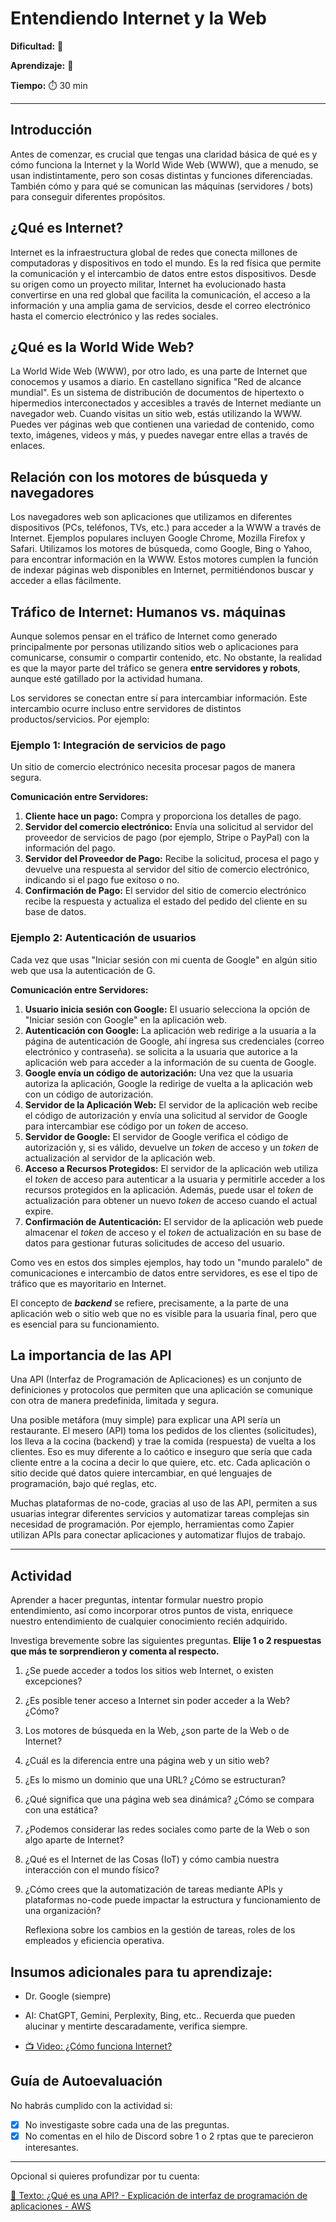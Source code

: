 # Entendiendo Internet y la Web

**Dificultad:** 🌻 

**Aprendizaje:** 🍯 

**Tiempo:** ⏱️ 30 min

---

## Introducción

Antes de comenzar, es crucial que tengas una claridad básica de qué es y cómo funciona la Internet y la World Wide Web (WWW), que a menudo, se usan indistintamente, pero son cosas distintas y funciones diferenciadas. También cómo y para qué se comunican las máquinas (servidores / bots) para conseguir diferentes propósitos.

## ¿Qué es Internet?

Internet es la infraestructura global de redes que conecta millones de computadoras y dispositivos en todo el mundo. Es la red física que permite la comunicación y el intercambio de datos entre estos dispositivos. Desde su origen como un proyecto militar, Internet ha evolucionado hasta convertirse en una red global que facilita la comunicación, el acceso a la información y una amplia gama de servicios, desde el correo electrónico hasta el comercio electrónico y las redes sociales.

## ¿Qué es la World Wide Web?

La World Wide Web (WWW), por otro lado, es una parte de Internet que conocemos y usamos a diario. En castellano significa "Red de alcance mundial". Es un sistema de distribución de documentos de hipertexto o hipermedios interconectados y accesibles a través de Internet mediante un navegador web. Cuando visitas un sitio web, estás utilizando la WWW. Puedes ver páginas web que contienen una variedad de contenido, como texto, imágenes, videos y más, y puedes navegar entre ellas a través de enlaces.

## Relación con los motores de búsqueda y navegadores

Los navegadores web son aplicaciones que utilizamos en diferentes dispositivos (PCs, teléfonos, TVs, etc.) para acceder a la WWW a través de Internet. Ejemplos populares incluyen Google Chrome, Mozilla Firefox y Safari. Utilizamos los motores de búsqueda, como Google, Bing o Yahoo, para encontrar información en la WWW. Estos motores cumplen la función de indexar páginas web disponibles en Internet, permitiéndonos buscar y acceder a ellas fácilmente.

## Tráfico de Internet: Humanos vs. máquinas

Aunque solemos pensar en el tráfico de Internet como generado principalmente por personas utilizando sitios web o aplicaciones  para comunicarse, consumir o compartir contenido, etc. No obstante, la realidad es que la mayor parte del tráfico se genera **entre servidores y robots**, aunque esté gatillado por la actividad humana.

Los servidores se conectan entre sí para intercambiar información. Este intercambio ocurre incluso entre servidores de distintos productos/servicios. Por ejemplo:

### Ejemplo 1: Integración de servicios de pago

Un sitio de comercio electrónico necesita procesar pagos de manera segura.

**Comunicación entre Servidores:**

1. **Cliente hace un pago:** Compra y proporciona los detalles de pago.
2. **Servidor del comercio electrónico:** Envía una solicitud al servidor del proveedor de servicios de pago (por ejemplo, Stripe o PayPal) con la información del pago.
3. **Servidor del Proveedor de Pago:** Recibe la solicitud, procesa el pago y devuelve una respuesta al servidor del sitio de comercio electrónico, indicando si el pago fue exitoso o no.
4. **Confirmación de Pago:** El servidor del sitio de comercio electrónico recibe la respuesta y actualiza el estado del pedido del cliente en su base de datos.

### Ejemplo 2: Autenticación de usuarios

Cada vez que usas "Iniciar sesión con mi cuenta de Google" en algún sitio web que usa la autenticación de G.

**Comunicación entre Servidores:**

1. **Usuario inicia sesión con Google:** El usuario selecciona la opción de "Iniciar sesión con Google" en la aplicación web.
2. **Autenticación con Google:** La aplicación web redirige a la usuaria a la página de autenticación de Google, ahí ingresa sus credenciales (correo electrónico y contraseña). se solicita a la usuaria que autorice a la aplicación web para acceder a la información de su cuenta de Google.
3. **Google envía un código de autorización:** Una vez que la usuaria autoriza la aplicación, Google la redirige de vuelta a la aplicación web con un código de autorización.
4. **Servidor de la Aplicación Web:** El servidor de la aplicación web recibe el código de autorización y envía una solicitud al servidor de Google para intercambiar ese código por un *token* de acceso.
5. **Servidor de Google:** El servidor de Google verifica el código de autorización y, si es válido, devuelve un *token* de acceso y un *token* de actualización al servidor de la aplicación web.
6. **Acceso a Recursos Protegidos:** El servidor de la aplicación web utiliza el *token* de acceso para autenticar a la usuaria y permitirle acceder a los recursos protegidos en la aplicación. Además, puede usar el *token* de actualización para obtener un nuevo *token* de acceso cuando el actual expire.
7. **Confirmación de Autenticación:** El servidor de la aplicación web puede almacenar el *token* de acceso y el *token* de actualización en su base de datos para gestionar futuras solicitudes de acceso del usuario.

Como ves en estos dos simples ejemplos, hay todo un "mundo paralelo" de comunicaciones e intercambio de datos entre servidores, es ese el tipo de tráfico que es mayoritario en Internet.

El concepto de ***backend*** se refiere, precisamente, a la parte de una aplicación web o sitio web que no es visible para la usuaria final, pero que es esencial para su funcionamiento.

## La importancia de las API

Una API (Interfaz de Programación de Aplicaciones) es un conjunto de definiciones y protocolos que permiten que una aplicación se comunique con otra de manera predefinida, limitada y segura. 

Una posible metáfora (muy simple) para explicar una API sería un restaurante. El mesero (API) toma los pedidos de los clientes (solicitudes), los lleva a la cocina (backend) y trae la comida (respuesta) de vuelta a los clientes. Eso es muy diferente a lo caótico e inseguro que sería que cada cliente entre a la cocina a decir lo que quiere, etc. etc. Cada aplicación o sitio decide qué datos quiere intercambiar, en qué lenguajes de programación, bajo qué reglas, etc.

Muchas plataformas de no-code, gracias al uso de las API, permiten a sus usuarias integrar diferentes servicios y automatizar tareas complejas sin necesidad de programación. Por ejemplo, herramientas como Zapier utilizan APIs para conectar aplicaciones y automatizar flujos de trabajo.

---

## Actividad

Aprender a hacer preguntas, intentar formular nuestro propio entendimiento, así como incorporar otros puntos de vista, enriquece nuestro entendimiento de cualquier conocimiento recién adquirido.

Investiga brevemente sobre las siguientes preguntas. **Elije 1 o 2 respuestas que más te sorprendieron y comenta al respecto.**

1. ¿Se puede acceder a todos los sitios web Internet, o existen excepciones?

2. ¿Es posible tener acceso a Internet sin poder acceder a la Web? ¿Cómo?

3. Los motores de búsqueda en la Web, ¿son parte de la Web o de Internet?

4. ¿Cuál es la diferencia entre una página web y un sitio web?

5. ¿Es lo mismo un dominio que una URL? ¿Cómo se estructuran?

6. ¿Qué significa que una página web sea dinámica? ¿Cómo se compara con una estática?

7. ¿Podemos considerar las redes sociales como parte de la Web o son algo aparte de Internet?

8. ¿Qué es el Internet de las Cosas (IoT) y cómo cambia nuestra interacción con el mundo físico?

9. ¿Cómo crees que la automatización de tareas mediante APIs y plataformas no-code puede impactar la estructura y funcionamiento de una organización?
   
   Reflexiona sobre los cambios en la gestión de tareas, roles de los empleados y eficiencia operativa.

## Insumos adicionales para tu aprendizaje:

- Dr. Google (siempre)

- AI: ChatGPT, Gemini, Perplexity, Bing, etc.. Recuerda que pueden alucinar y mentirte descaradamente, verifica siempre.

- [📺 Video: ¿Cómo funciona Internet?](https://www.youtube.com/watch?v=-InB0vz_Mec)

## Guía de Autoevaluación

No habrás cumplido con la actividad si:

- [x] No investigaste sobre cada una de las preguntas.
- [x] No comentas en el hilo de Discord sobre 1 o 2 rptas que te parecieron interesantes.

---

Opcional si quieres profundizar por tu cuenta:

[📄 Texto: ¿Qué es una API? - Explicación de interfaz de programación de aplicaciones - AWS](https://aws.amazon.com/es/what-is/api/)


